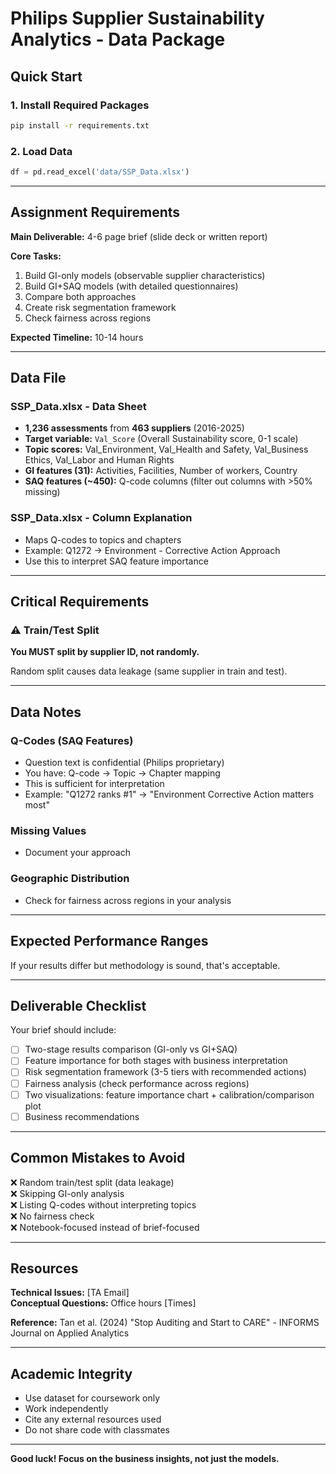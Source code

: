 # Philips Supplier Sustainability Analytics - Data Package

## Quick Start

### 1. Install Required Packages
```bash
pip install -r requirements.txt
```

### 2. Load Data
```python
df = pd.read_excel('data/SSP_Data.xlsx')
```

---

## Assignment Requirements

**Main Deliverable:** 4-6 page brief (slide deck or written report)

**Core Tasks:**
1. Build GI-only models (observable supplier characteristics)
2. Build GI+SAQ models (with detailed questionnaires)
3. Compare both approaches
4. Create risk segmentation framework
5. Check fairness across regions

**Expected Timeline:** 10-14 hours

---

## Data File

### SSP_Data.xlsx - Data Sheet
- **1,236 assessments** from **463 suppliers** (2016-2025)
- **Target variable:** `Val_Score` (Overall Sustainability score, 0-1 scale)
- **Topic scores:** Val_Environment, Val_Health and Safety, Val_Business Ethics, Val_Labor and Human Rights
- **GI features (31):** Activities, Facilities, Number of workers, Country
- **SAQ features (~450):** Q-code columns (filter out columns with >50% missing)

### SSP_Data.xlsx - Column Explanation
- Maps Q-codes to topics and chapters
- Example: Q1272 → Environment - Corrective Action Approach
- Use this to interpret SAQ feature importance

---

## Critical Requirements

### ⚠️ Train/Test Split
**You MUST split by supplier ID, not randomly.**

Random split causes data leakage (same supplier in train and test).

---

## Data Notes

### Q-Codes (SAQ Features)
- Question text is confidential (Philips proprietary)
- You have: Q-code → Topic → Chapter mapping
- This is sufficient for interpretation
- Example: "Q1272 ranks #1" → "Environment Corrective Action matters most"

### Missing Values
- Document your approach

### Geographic Distribution
- Check for fairness across regions in your analysis

---

## Expected Performance Ranges

If your results differ but methodology is sound, that's acceptable.

---

## Deliverable Checklist

Your brief should include:

- [ ] Two-stage results comparison (GI-only vs GI+SAQ)
- [ ] Feature importance for both stages with business interpretation
- [ ] Risk segmentation framework (3-5 tiers with recommended actions)
- [ ] Fairness analysis (check performance across regions)
- [ ] Two visualizations: feature importance chart + calibration/comparison plot
- [ ] Business recommendations

---

## Common Mistakes to Avoid

❌ Random train/test split (data leakage)  
❌ Skipping GI-only analysis  
❌ Listing Q-codes without interpreting topics  
❌ No fairness check  
❌ Notebook-focused instead of brief-focused  

---

## Resources

**Technical Issues:** [TA Email]  
**Conceptual Questions:** Office hours [Times]  

**Reference:** Tan et al. (2024) "Stop Auditing and Start to CARE" - INFORMS Journal on Applied Analytics

---

## Academic Integrity

- Use dataset for coursework only
- Work independently
- Cite any external resources used
- Do not share code with classmates

---

**Good luck! Focus on the business insights, not just the models.**
